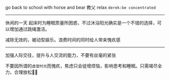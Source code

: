 go back to school with horse and bear
教父
relax
`derek:be concentrated`
********
休闲的一天
起床时为睡眠质量所困惑，不过沐浴阳光确实是一个不错的选择，可以增加通过跳绳激活。

减除无效的，被动型娱乐。浪费时间的同时给人带来愧疚感
******
加强人际交往，提升与人交流的能力，不要有丝毫的紧张

不要因所谓的`虚度时光`而愧疚，焦虑只会徒增烦恼，影响思考和睡眠。只需竭尽全力，合理放松🏃‍♂